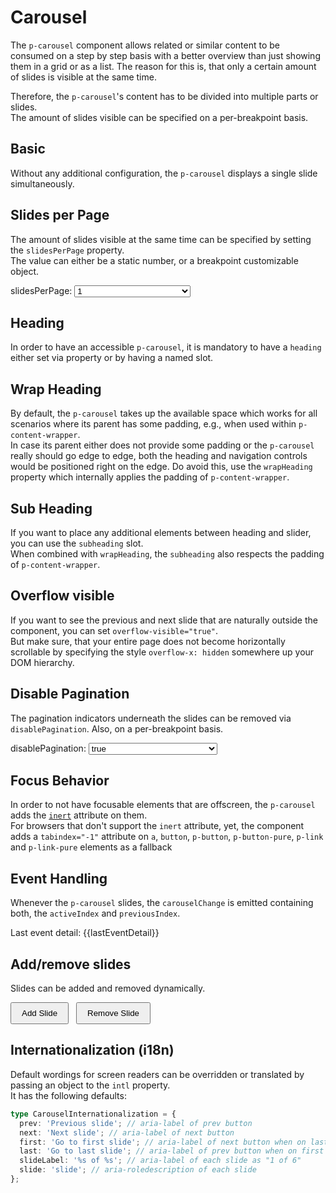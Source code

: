 # Carousel

The `p-carousel` component allows related or similar content to be consumed on a step by step basis with a better
overview than just showing them in a grid or as a list. The reason for this is, that only a certain amount of slides is
visible at the same time.

Therefore, the `p-carousel`'s content has to be divided into multiple parts or slides.  
The amount of slides visible can be specified on a per-breakpoint basis.

<TableOfContents></TableOfContents>

## Basic

Without any additional configuration, the `p-carousel` displays a single slide simultaneously.

<Playground :markup="basic" :config="config"></Playground>

## Slides per Page

The amount of slides visible at the same time can be specified by setting the `slidesPerPage` property.  
The value can either be a static number, or a breakpoint customizable object.

<Playground :markup="slidesPerPage" :config="config">
  <label>
    <p-text :theme="theme">slidesPerPage:</p-text>
    <select v-model="slidesPerPageModel" aria-label="Select slidesPerPage mode">
      <option disabled>Select slidesPerPage mode</option>
      <option value="1">1</option>
      <option value="2">2</option>
      <option value="3">3</option>
      <option value="4">4</option>
      <option value="5">5</option>
      <option value="{ base: 1, s: 2, m: 3 }">{ base: 1, m: 2, l: 3 }</option>
    </select>
  </label>
</Playground>

## Heading

In order to have an accessible `p-carousel`, it is mandatory to have a `heading` either set via property or by having a
named slot.

<Playground :markup="heading" :config="config"></Playground>

## Wrap Heading

By default, the `p-carousel` takes up the available space which works for all scenarios where its parent has some
padding, e.g., when used within `p-content-wrapper`.  
In case its parent either does not provide some padding or the `p-carousel` really should go edge to edge, both the
heading and navigation controls would be positioned right on the edge. Do avoid this, use the `wrapHeading` property
which internally applies the padding of `p-content-wrapper`.

<Playground :markup="wrapHeading" :config="config"></Playground>

## Sub Heading

If you want to place any additional elements between heading and slider, you can use the `subheading` slot.  
When combined with `wrapHeading`, the `subheading` also respects the padding of `p-content-wrapper`.

<Playground :markup="subHeading" :config="config"></Playground>

## Overflow visible

If you want to see the previous and next slide that are naturally outside the component, you can set
`overflow-visible="true"`.  
But make sure, that your entire page does not become horizontally scrollable by specifying the style
`overflow-x: hidden` somewhere up your DOM hierarchy.

<Playground :markup="overflowVisible" :config="{ ...config, overflowX: 'hidden' }"></Playground>

## Disable Pagination

The pagination indicators underneath the slides can be removed via `disablePagination`. Also, on a per-breakpoint basis.

<Playground :markup="disablePagination" :config="config">
  <label>
    <p-text :theme="theme">disablePagination:</p-text>
    <select v-model="disablePaginationModel" aria-label="Select disablePagination mode">
      <option disabled>Select disablePagination mode</option>
      <option value="true">true</option>
      <option value="false">false</option>
      <option value="{ base: true, m: false }">{ base: true, m: false }</option>
    </select>
  </label>
</Playground>

## Focus Behavior

In order to not have focusable elements that are offscreen, the `p-carousel` adds the
<a href="https://developer.mozilla.org/en-US/docs/Web/API/HTMLElement/inert" target="_blank">`inert`</a> attribute on
them.  
For browsers that don't support the `inert` attribute, yet, the component adds a `tabindex="-1"` attribute on `a`,
`button`, `p-button`, `p-button-pure`, `p-link` and `p-link-pure` elements as a fallback

<Playground :markup="focusBehavior" :config="config"></Playground>

## Event Handling

Whenever the `p-carousel` slides, the `carouselChange` is emitted containing both, the `activeIndex` and
`previousIndex`.

<Playground :frameworkMarkup="eventHandlingExamples" :config="{ ...config, withoutDemo: true }">
  <p-carousel :theme="theme" :heading="basicHeading" v-html="getSlides(3)" @carouselChange="(e) => lastEventDetail = e.detail" style="margin: 0 0 1rem">
  </p-carousel>
  <p-text :theme="theme">Last event detail: {{lastEventDetail}}</p-text>
</Playground>

## Add/remove slides

Slides can be added and removed dynamically.

<Playground :frameworkMarkup="addRemoveSlidesExamples" :config="{ ...config, withoutDemo: true }">
  <p-carousel :theme="theme" :heading="basicHeading" slides-per-page="2" v-html="getSlides(amountOfSlides)" style="margin: 0 0 1rem">
  </p-carousel>
  <button type="button" @click="amountOfSlides++">Add Slide</button>
  <button type="button" @click="amountOfSlides--">Remove Slide</button>
</Playground>

## Internationalization (i18n)

Default wordings for screen readers can be overridden or translated by passing an object to the `intl` property.  
It has the following defaults:

```ts
type CarouselInternationalization = {
  prev: 'Previous slide'; // aria-label of prev button
  next: 'Next slide'; // aria-label of next button
  first: 'Go to first slide'; // aria-label of next button when on last slide
  last: 'Go to last slide'; // aria-label of prev button when on first slide
  slideLabel: '%s of %s'; // aria-label of each slide as "1 of 6"
  slide: 'slide'; // aria-roledescription of each slide
};
```

<Playground :markup="internationalization" :config="config"></Playground>

<script lang="ts">
import Vue from 'vue';
import Component from 'vue-class-component';
import type { Theme } from '@/models';
import { getCarouselCodeSamples } from '@porsche-design-system/shared';

@Component
export default class Code extends Vue {
  config = { themeable: true };

  get theme(): Theme {
    return this.$store.getters.theme;
  }

  basicHeading = "Some Heading";
  getSlides = (amount = 6) => Array.from(Array(amount)).map((_, i) => `<div>Slide ${i+1}</div>`).join('\n  ');

  basic = `<p-carousel heading="${this.basicHeading}">
  ${this.getSlides(4)}
</p-carousel>`;

  slidesPerPageModel = 2;
  get slidesPerPage() {
    return `<p-carousel slides-per-page="${this.slidesPerPageModel}" heading="${this.basicHeading}">
  ${this.getSlides()}
</p-carousel>`;
  }

  heading = `<p-carousel heading="${this.basicHeading}">
  ${this.getSlides(3)}
</p-carousel>

<p-carousel>
  <h3 slot="heading">Some slotted Heading</h3>
  ${this.getSlides(3)}
</p-carousel>`;

  wrapHeading = `<p-carousel wrap-heading="true" heading="${this.basicHeading}">
  ${this.getSlides(3)}
</p-carousel>`;

  subHeading = `<p-carousel heading="${this.basicHeading}">
  <p slot="subheading">Some slotted subheading</p>
  ${this.getSlides(3)}
</p-carousel>

<p-carousel wrap-heading="true">
  <h3 slot="heading">Some slotted Heading</h3>
  <p slot="subheading">Some slotted subheading</p>
  ${this.getSlides(3)}
</p-carousel>`;

  overflowVisible = `<p-carousel overflow-visible="true" heading="${this.basicHeading}" style="padding: 0 5vw">
  ${this.getSlides(3)}
</p-carousel>`;

  disablePaginationModel = true;
  get disablePagination() {
    return `<p-carousel disable-pagination="${this.disablePaginationModel}" heading="${this.basicHeading}">
  ${this.getSlides(3)}
</p-carousel>`;
}

  focusBehavior = `<p-carousel heading="${this.basicHeading}">
  ${this.getSlides(4)
    .replace(/Slide 1/, '$& with a <p-link href="#">Link</p-link>')
    .replace(/Slide 2/, '$& with a <p-button type="button">Button</p-button>')
    .replace(/Slide 3/, '$& with a <a href="#">Link</a>')
    .replace(/Slide 4/, '$& with a <button type="button">button</button>')
  }
</p-carousel>`;

  lastEventDetail = 'none';
  eventHandlingExamples = getCarouselCodeSamples('example-events');

  amountOfSlides = 3;
  addRemoveSlidesExamples = getCarouselCodeSamples('example-dynamic-slides');

  internationalization = `<p-carousel intl="{ slideLabel: 'Slide %s von %s', prev: 'Vorheriger Slide', next: 'Nächster Slide', first: 'Zum ersten Slide', last: 'Zum letzten Slide' }" heading="${this.basicHeading}">
  ${this.getSlides(3)}
</p-carousel>
`;
}
</script>

<style scoped lang="scss">
  :deep(p-carousel div) {
    display: flex;
    align-items: center;
    justify-content: center;
    flex-direction: column;
    background: #00b0f4;
    height: 150px;
  }

  button {
    padding: .5rem 1rem;

    + button { 
      margin: 0 0 0 .5rem;
    }
  }
</style>
